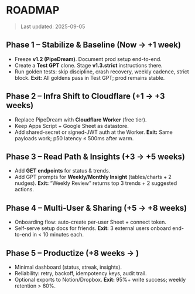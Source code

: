 # ROADMAP

> Last updated: 2025-09-05

## Phase 1 – Stabilize & Baseline (Now → +1 week)
- Freeze **v1.2 (PipeDream)**. Document prod setup end-to-end.
- Create a **Test GPT** clone. Stage **v1.3.strict** instructions there.
- Run golden tests: skip discipline, crash recovery, weekly cadence, strict block.
**Exit:** All goldens pass in Test GPT; prod remains stable.

## Phase 2 – Infra Shift to Cloudflare (+1 → +3 weeks)
- Replace PipeDream with **Cloudflare Worker** (free tier).
- Keep Apps Script + Google Sheet as datastore.
- Add shared-secret or signed-JWT auth at the Worker.
**Exit:** Same payloads work; p50 latency ≤ 500ms after warm.

## Phase 3 – Read Path & Insights (+3 → +5 weeks)
- Add **GET endpoints** for status & trends.
- Add GPT prompts for **Weekly/Monthly Insight** (tables/charts + 2 nudges).
**Exit:** “Weekly Review” returns top 3 trends + 2 suggested actions.

## Phase 4 – Multi‑User & Sharing (+5 → +8 weeks)
- Onboarding flow: auto-create per-user Sheet + connect token.
- Self-serve setup docs for friends.
**Exit:** 3 external users onboard end-to-end in < 10 minutes each.

## Phase 5 – Productize (+8 weeks → )
- Minimal dashboard (status, streak, insights).
- Reliability: retry, backoff, idempotency keys, audit trail.
- Optional exports to Notion/Dropbox.
**Exit:** 95%+ write success; weekly retention > 60%.
